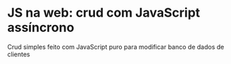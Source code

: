#  JS na web: crud com JavaScript assíncrono
Crud simples feito com JavaScript puro para modificar banco de dados de clientes
